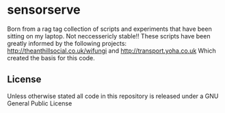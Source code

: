 sensorserve
===========

Born from a rag tag collection of scripts and experiments that have been sitting on my laptop.
Not neccessericly  stable!! These scripts have been greatly informed by the following projects: 
http://theanthillsocial.co.uk/wifungi and
http://transport.yoha.co.uk
Which created the basis for this code. 

## License
Unless otherwise stated all code in this repository is released under a GNU General Public License
